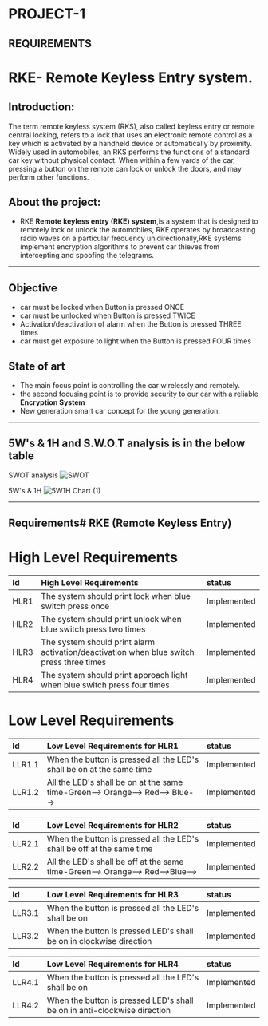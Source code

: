 # PROJECT-1
## REQUIREMENTS
#  RKE- Remote Keyless Entry system.
## Introduction:
The term remote keyless system (RKS), also called keyless entry or remote central locking, refers to a lock that uses an electronic remote control as a key which is activated by a handheld device or automatically by proximity.
Widely used in automobiles, an RKS performs the functions of a standard car key without physical contact. When within a few yards of the car, pressing a button on the remote can lock or unlock the doors, and may perform other functions.

## About the project:
 * RKE __Remote keyless entry (RKE) system__,is a system that is designed to remotely lock or unlock the automobiles, RKE operates by broadcasting radio waves on a particular frequency unidirectionally,RKE systems implement encryption algorithms to prevent car thieves from intercepting and spoofing the telegrams.

---

## Objective
 * car must be locked  when Button is pressed ONCE
 * car must be unlocked  when Button is pressed TWICE
 * Activation/deactivation of alarm when the Button is pressed THREE times
 * car must get exposure to  light when the Button is pressed FOUR times

## State of art
 * The main focus point  is controlling the car wirelessly and remotely.
 * the second focusing point is to provide security to our car with a reliable __Encryption System__
 * New generation smart car concept for the young generation. 

---
## 5W's & 1H and S.W.O.T analysis is in the below table 

SWOT analysis
![SWOT](https://user-images.githubusercontent.com/98813747/157729022-9f69568e-e25d-4bca-83e9-d8dbd047816b.jpg)

5W's & 1H 
![5W1H Chart (1)](https://user-images.githubusercontent.com/98813747/157729039-fd8c6228-4f0d-4a63-8186-6d60ccbd3c0f.png)


---

## Requirements# RKE (Remote Keyless Entry)
# High Level Requirements
| Id          |  High Level Requirements  |    status  |
| :--        | :--          |   :--     |
| HLR1        | The system should print lock when blue switch press once     | Implemented |
| HLR2        | The system should print unlock when blue switch press two times |  Implemented|
| HLR3        | The system should print alarm activation/deactivation when blue switch press three times | Implemented |
| HLR4        | The system should print approach light when blue switch press four times | Implemented |

# Low Level Requirements
| Id          | Low Level Requirements for HLR1   |    status  |
| :--        | :--          |   :--     |
| LLR1.1      | When the button is pressed all the LED's shall be on at the same time    | Implemented |
| LLR1.2      | All the LED's shall be on at the same time-Green--> Orange--> Red--> Blue-->| Implemented |



| Id          | Low Level Requirements for HLR2   |    status  |
| :--        | :--          |   :--     |
| LLR2.1        | When the button is pressed all the LED's shall be off at the same time     | Implemented |
| LLR2.2      | All the LED's shall be off at the same time-Green--> Orange--> Red-->Blue-->| Implemented |


| Id          | Low Level Requirements for HLR3   |    status  |
| :--        | :--          |   :--     |
| LLR3.1        | When the button is pressed all the LED's shall be on    | Implemented |
| LLR3.2        | When the button is pressed LED's shall be on in clockwise direction | Implemented |

| Id          | Low Level Requirements for HLR4   |    status  |
| :--        | :--          |   :--     |
| LLR4.1        | When the button is pressed all the LED's shall be on    |  Implemented|
| LLR4.2        | When the button is pressed LED's shall be on in anti-clockwise direction |Implemented  |




